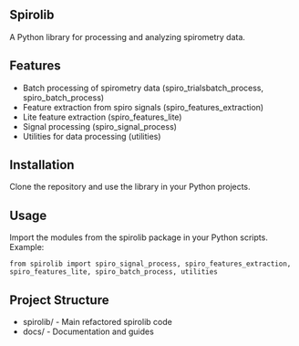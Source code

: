 ## Spirolib
A Python library for processing and analyzing spirometry data.

## Features
- Batch processing of spirometry data (spiro_trialsbatch_process, spiro_batch_process)
- Feature extraction from spiro signals (spiro_features_extraction)
- Lite feature extraction (spiro_features_lite)
- Signal processing (spiro_signal_process)
- Utilities for data processing (utilities)

## Installation
Clone the repository and use the library in your Python projects.

## Usage
Import the modules from the spirolib package in your Python scripts.
Example:
```
from spirolib import spiro_signal_process, spiro_features_extraction, spiro_features_lite, spiro_batch_process, utilities
```

## Project Structure
- spirolib/ - Main refactored spirolib code
- docs/ - Documentation and guides